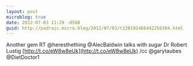 ```yaml
---
layout: post
microblog: true
date: 2012-07-03 11:29 -0500
guid: http://padraic.micro.blog/2012/07/03/t220192466442256384.html
---
```

Another gem RT @heresthething @AlecBaldwin talks with sugar Dr Robert Lustig [http://t.co/eW8w8eUk](http://t.co/eW8w8eUk) /cc @garytaubes @DietDoctor1
